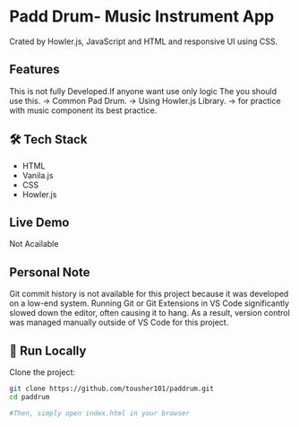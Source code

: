 # Padd Drum- Music Instrument App
Crated by Howler.js, JavaScript and HTML and responsive UI using CSS.

## Features
This is not fully Developed.If anyone want use only logic The you should use this.
-> Common Pad Drum.
-> Using Howler.js Library.
-> for practice with music component its best practice.

## 🛠 Tech Stack

- HTML
- Vanila.js
- CSS
- Howler.js

## Live Demo
Not Acailable

## Personal Note
Git commit history is not available for this project because it was developed on a low-end system.
Running Git or Git Extensions in VS Code significantly slowed down the editor, often causing it to hang.
As a result, version control was managed manually outside of VS Code for this project.


## 🚀 Run Locally

Clone the project:

```bash
git clone https://github.com/tousher101/paddrum.git
cd paddrum

#Then, simply open index.html in your browser
